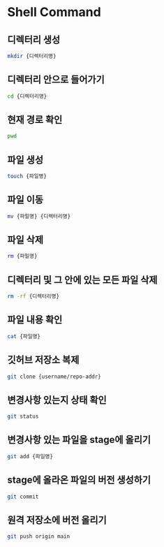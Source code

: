 # Shell Command

## 디렉터리 생성
```bash
mkdir {디렉터리명}
```

## 디렉터리 안으로 들어가기
```bash
cd {디렉터리명}
```

## 현재 경로 확인
```bash
pwd
```

## 파일 생성
```bash
touch {파일명}
```

## 파일 이동
```bash
mv {파일명} {디렉터리명}
```

## 파일 삭제
```bash
rm {파일명}
```

## 디렉터리 및 그 안에 있는 모든 파일 삭제
```bash
rm -rf {디렉터리명}
```

## 파일 내용 확인
```bash
cat {파일명}
```

## 깃허브 저장소 복제
```bash
git clone {username/repo-addr}
```

## 변경사항 있는지 상태 확인
```bash
git status
```

## 변경사항 있는 파일을 stage에 올리기
```bash
git add {파일명}
```

## stage에 올라온 파일의 버전 생성하기
```bash
git commit
```

## 원격 저장소에 버전 올리기
```bash
git push origin main
```
